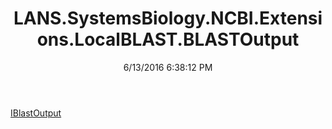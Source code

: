 ﻿---
title: LANS.SystemsBiology.NCBI.Extensions.LocalBLAST.BLASTOutput
date: 6/13/2016 6:38:12 PM
---

[IBlastOutput](T-LANS.SystemsBiology.NCBI.Extensions.LocalBLAST.BLASTOutput.IBlastOutput.html)
